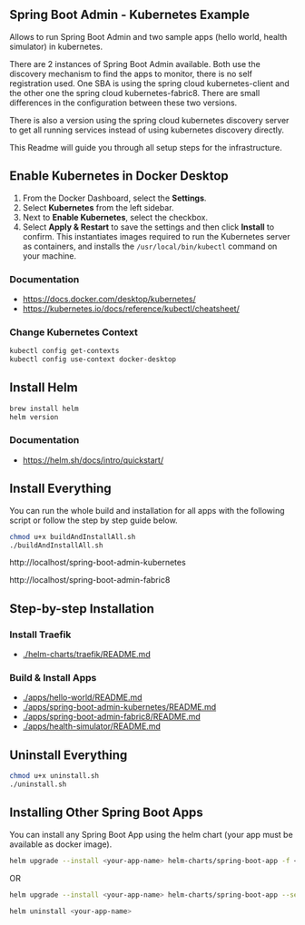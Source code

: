 ## Spring Boot Admin - Kubernetes Example

Allows to run Spring Boot Admin and two sample apps (hello world, health simulator) in kubernetes. 

There are 2 instances of Spring Boot Admin available. Both use the discovery mechanism to find the apps to monitor, 
there is no self registration used. One SBA is using the spring cloud kubernetes-client and the other one
the spring cloud kubernetes-fabric8. There are small differences in the configuration between these two versions.

There is also a version using the spring cloud kubernetes discovery server to get all running services instead of using
kubernetes discovery directly.

This Readme will guide you through all setup steps for the infrastructure.

## Enable Kubernetes in Docker Desktop

1. From the Docker Dashboard, select the **Settings**.
2. Select **Kubernetes** from the left sidebar.
3. Next to **Enable Kubernetes**, select the checkbox.
4. Select **Apply & Restart** to save the settings and then click **Install** to confirm. This instantiates images required to run the Kubernetes server as containers, and installs the `/usr/local/bin/kubectl` command on your machine.

### Documentation

- <https://docs.docker.com/desktop/kubernetes/>
- <https://kubernetes.io/docs/reference/kubectl/cheatsheet/>

### Change Kubernetes Context
```bash
kubectl config get-contexts
kubectl config use-context docker-desktop
```

## Install Helm
```bash
brew install helm
helm version
```

### Documentation

- <https://helm.sh/docs/intro/quickstart/>

## Install Everything
You can run the whole build and installation for all apps with the following script or follow the step by step guide below.
```bash
chmod u+x buildAndInstallAll.sh
./buildAndInstallAll.sh
```

http://localhost/spring-boot-admin-kubernetes

http://localhost/spring-boot-admin-fabric8

## Step-by-step Installation

### Install Traefik

- [./helm-charts/traefik/README.md](./helm-charts/traefik/README.md)

### Build & Install Apps

- [./apps/hello-world/README.md](./apps/hello-world/README.md)
- [./apps/spring-boot-admin-kubernetes/README.md](./apps/spring-boot-admin-kubernetes/README.md)
- [./apps/spring-boot-admin-fabric8/README.md](./apps/spring-boot-admin-fabric8/README.md)
- [./apps/health-simulator/README.md](./apps/health-simulator/README.md)

## Uninstall Everything
```bash
chmod u+x uninstall.sh
./uninstall.sh
```

## Installing Other Spring Boot Apps

You can install any Spring Boot App using the helm chart (your app must be available as docker image).

```bash
helm upgrade --install <your-app-name> helm-charts/spring-boot-app -f <path-to-your>/values.yaml
```
OR
```bash
helm upgrade --install <your-app-name> helm-charts/spring-boot-app --set name=<your-spring-app> --set deployment.image=<yourImage>
```

```bash
helm uninstall <your-app-name>
```
